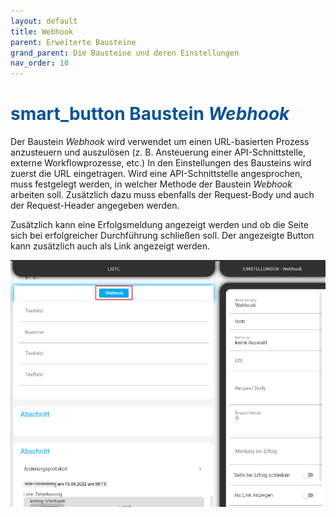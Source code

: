 ```yaml
---
layout: default
title: Webhook
parent: Erweiterte Bausteine
grand_parent: Die Bausteine und deren Einstellungen
nav_order: 10
---
```


# <span style="color:#0b5394"><span class="material-icons">smart_button</span> **Baustein *Webhook***</span>

Der Baustein *Webhook* wird verwendet um einen URL-basierten Prozess anzusteuern und auszulösen (z. B. Ansteuerung einer API-Schnittstelle, externe Workflowprozesse, etc.)
In den Einstellungen des Bausteins wird zuerst die URL eingetragen. Wird eine API-Schnittstelle angesprochen, muss festgelegt werden, in welcher Methode der Baustein *Webhook* arbeiten soll. Zusätzlich dazu muss ebenfalls der Request-Body und auch der Request-Header angegeben werden.

Zusätzlich kann eine Erfolgsmeldung angezeigt werden und ob die Seite sich bei erfolgreicher Durchführung schließen soll.
Der angezeigte Button kann zusätzlich auch als Link angezeigt werden.

![webhook](\assets\record-spec-settings\webhook.png "webhook")